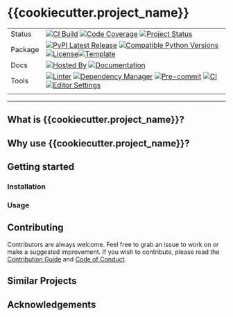 # {{cookiecutter.project_name}}

<div align="center">

| | |
| --- | --- |
| Status | [![CI Build](https://img.shields.io/github/actions/workflow/status/{{cookiecutter.github_user}}/{{cookiecutter.repo_name}}/build.yml?branch=main&label=tests&style=for-the-badge&logo=pytest)](https://github.com/{{cookiecutter.github_user}}/{{cookiecutter.repo_name}}/actions/workflows/build.yml?query=branch%3Amain) [![Code Coverage](https://img.shields.io/codecov/c/github/{{cookiecutter.github_user}}/{{cookiecutter.repo_name}}?style=for-the-badge&logo=codecov&logoColor=white)](https://codecov.io/gh/{{cookiecutter.github_user}}/{{cookiecutter.repo_name}}) [![Project Status](https://img.shields.io/badge/Development-Active-Green?style=for-the-badge&logo=git)](https://www.repostatus.org/#active)
| Package | [![PyPI Latest Release](https://img.shields.io/pypi/v/{{cookiecutter.repo_name}}.svg?style=for-the-badge&logo=PyPI)](https://pypi.org/project/{{cookiecutter.repo_name}}/) [![Compatible Python Versions](https://img.shields.io/pypi/pyversions/{{cookiecutter.repo_name}}?style=for-the-badge&logo=python)](https://pypi.python.org/pypi/{{cookiecutter.repo_name}}/) [![License](https://img.shields.io/badge/License-Apache_2.0-blue.svg?style=for-the-badge&logo=apache)](https://opensource.org/licenses/Apache-2.0)[![Template](https://img.shields.io/badge/template-{{cookiecutter.repo_name}}-yellow?style=for-the-badge&logo=cookiecutter)](https://www.github.com/withprecedent/{{cookiecutter.repo_name}})
| Docs | [![Hosted By](https://img.shields.io/badge/hosted_by-github_pages-blue?style=for-the-badge&logo=github)](https://{{cookiecutter.github_user}}.github.io/{{cookiecutter.repo_name}}) [![Documentation](https://img.shields.io/badge/theme-MkDocs%20material-yellow.svg?style=for-the-badge&logo=markdown)](https://{{cookiecutter.github_user}}.github.io/{{cookiecutter.repo_name}})
| Tools | [![Linter](https://img.shields.io/endpoint?style=for-the-badge&url=https://raw.githubusercontent.com/charliermarsh/Ruff/main/assets/badge/v2.json)](https://github.com/astral-sh/Ruff) [![Dependency Manager](https://img.shields.io/badge/PDM-blueviolet?style=for-the-badge&logo=affinity&labelColor=gray)](https://PDM.fming.dev) [![Pre-commit](https://img.shields.io/badge/pre--commit-brightgreen?style=for-the-badge&logo=pre-commit&logoColor=white&labelColor=gray)](https://github.com/TezRomacH/python-package-template/blob/master/.pre-commit-config.yaml) [![CI](https://img.shields.io/badge/github_actions-yellow?style=for-the-badge&logo=githubactions&labelColor=gray)](https://github.com/features/actions) [![Editor Settings](https://img.shields.io/badge/editor_config-blue?style=for-the-badge&logo=editorconfig&labelColor=gray)](https://github.com/features/actions)
| | |

</div>

-----

## What is {{cookiecutter.project_name}}?

## Why use {{cookiecutter.project_name}}?

## Getting started

### Installation

### Usage

## Contributing

Contributors are always welcome. Feel free to grab an issue to work on or make a suggested improvement. If you wish to contribute, please read the [Contribution Guide](./contributing.md) and [Code of Conduct](./code_of_conduct.md).

## Similar Projects

## Acknowledgements
